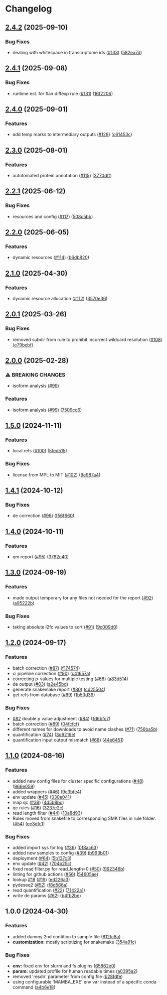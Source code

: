 # Changelog

## [2.4.2](https://github.com/snakemake-workflows/rna-longseq-de-isoform/compare/v2.4.1...v2.4.2) (2025-09-10)


### Bug Fixes

* dealing with whitespace in transcriptome ids ([#133](https://github.com/snakemake-workflows/rna-longseq-de-isoform/issues/133)) ([582ea7d](https://github.com/snakemake-workflows/rna-longseq-de-isoform/commit/582ea7d6fdc2a9747ba2a38de740ffa75449ce43))

## [2.4.1](https://github.com/snakemake-workflows/rna-longseq-de-isoform/compare/v2.4.0...v2.4.1) (2025-09-08)


### Bug Fixes

* runtime est. for flair diffexp rule ([#131](https://github.com/snakemake-workflows/rna-longseq-de-isoform/issues/131)) ([16f2206](https://github.com/snakemake-workflows/rna-longseq-de-isoform/commit/16f2206461280b331a62f74b0aa0f5c06f265251))

## [2.4.0](https://github.com/snakemake-workflows/rna-longseq-de-isoform/compare/v2.3.0...v2.4.0) (2025-09-01)


### Features

* add temp marks to intermediary outputs ([#128](https://github.com/snakemake-workflows/rna-longseq-de-isoform/issues/128)) ([c61453c](https://github.com/snakemake-workflows/rna-longseq-de-isoform/commit/c61453cbf71c2ff705de663a01287083aa9d41e3))

## [2.3.0](https://github.com/snakemake-workflows/rna-longseq-de-isoform/compare/v2.2.1...v2.3.0) (2025-08-01)


### Features

* autotomated protein annotation ([#115](https://github.com/snakemake-workflows/rna-longseq-de-isoform/issues/115)) ([3770dff](https://github.com/snakemake-workflows/rna-longseq-de-isoform/commit/3770dff5c923c77d346a94181df4c47ddad15e29))

## [2.2.1](https://github.com/snakemake-workflows/transcriptome-differential-expression/compare/v2.2.0...v2.2.1) (2025-06-12)


### Bug Fixes

* resources and config ([#117](https://github.com/snakemake-workflows/transcriptome-differential-expression/issues/117)) ([508c5bb](https://github.com/snakemake-workflows/transcriptome-differential-expression/commit/508c5bb6922ff82e32953548a552d37d2fb4f58a))

## [2.2.0](https://github.com/snakemake-workflows/transcriptome-differential-expression/compare/v2.1.0...v2.2.0) (2025-06-05)


### Features

* dynamic resources ([#114](https://github.com/snakemake-workflows/transcriptome-differential-expression/issues/114)) ([b6db820](https://github.com/snakemake-workflows/transcriptome-differential-expression/commit/b6db820fd65f218d9a12718bd1817ba995b26dc8))

## [2.1.0](https://github.com/snakemake-workflows/transcriptome-differential-expression/compare/v2.0.1...v2.1.0) (2025-04-30)


### Features

* dynamic resource allocation ([#112](https://github.com/snakemake-workflows/transcriptome-differential-expression/issues/112)) ([3570e36](https://github.com/snakemake-workflows/transcriptome-differential-expression/commit/3570e3627f44e7de3f13ab655e1e0aeab32c5661))

## [2.0.1](https://github.com/snakemake-workflows/transcriptome-differential-expression/compare/v2.0.0...v2.0.1) (2025-03-26)


### Bug Fixes

* removed subdir from rule to prohibit incorrect wildcard resolution ([#108](https://github.com/snakemake-workflows/transcriptome-differential-expression/issues/108)) ([e79bebf](https://github.com/snakemake-workflows/transcriptome-differential-expression/commit/e79bebf5dca2887f3c9fe99d5bc86add18e378fc))

## [2.0.0](https://github.com/snakemake-workflows/transcriptome-differential-expression/compare/v1.5.0...v2.0.0) (2025-02-28)


### ⚠ BREAKING CHANGES

* isoform analysis ([#99](https://github.com/snakemake-workflows/transcriptome-differential-expression/issues/99))

### Features

* isoform analysis ([#99](https://github.com/snakemake-workflows/transcriptome-differential-expression/issues/99)) ([7509cc6](https://github.com/snakemake-workflows/transcriptome-differential-expression/commit/7509cc6249d61279cdbaa7a1d64cae538108944e))

## [1.5.0](https://github.com/snakemake-workflows/transcriptome-differential-expression/compare/v1.4.1...v1.5.0) (2024-11-11)


### Features

* local refs ([#100](https://github.com/snakemake-workflows/transcriptome-differential-expression/issues/100)) ([5fed515](https://github.com/snakemake-workflows/transcriptome-differential-expression/commit/5fed515c81e754ca6138a69eda83dd84a5383a2d))


### Bug Fixes

* license from MPL to MIT ([#102](https://github.com/snakemake-workflows/transcriptome-differential-expression/issues/102)) ([9e987a4](https://github.com/snakemake-workflows/transcriptome-differential-expression/commit/9e987a4021e27ebb98b4f448afef9fb7353355c9))

## [1.4.1](https://github.com/snakemake-workflows/transcriptome-differential-expression/compare/v1.4.0...v1.4.1) (2024-10-12)


### Bug Fixes

* de correction ([#96](https://github.com/snakemake-workflows/transcriptome-differential-expression/issues/96)) ([f56f660](https://github.com/snakemake-workflows/transcriptome-differential-expression/commit/f56f660938f1a151b93e01390e49308c4f245062))

## [1.4.0](https://github.com/snakemake-workflows/transcriptome-differential-expression/compare/v1.3.0...v1.4.0) (2024-10-11)


### Features

* qm report ([#95](https://github.com/snakemake-workflows/transcriptome-differential-expression/issues/95)) ([3782c40](https://github.com/snakemake-workflows/transcriptome-differential-expression/commit/3782c40a953b384973e4869d6f23e8805003d248))

## [1.3.0](https://github.com/snakemake-workflows/transcriptome-differential-expression/compare/v1.2.0...v1.3.0) (2024-09-19)


### Features

* made output temporary for any files not needed for the report ([#92](https://github.com/snakemake-workflows/transcriptome-differential-expression/issues/92)) ([a95222b](https://github.com/snakemake-workflows/transcriptome-differential-expression/commit/a95222b5a5554d0cb130c00faa2e08169f89d85f))


### Bug Fixes

* taking absolute l2fc values to sort ([#91](https://github.com/snakemake-workflows/transcriptome-differential-expression/issues/91)) ([9c009d0](https://github.com/snakemake-workflows/transcriptome-differential-expression/commit/9c009d00cc15e6c2bb109c3a4d3c783648f0a274))

## [1.2.0](https://github.com/snakemake-workflows/transcriptome-differential-expression/compare/v1.1.0...v1.2.0) (2024-09-17)


### Features

* batch correction ([#87](https://github.com/snakemake-workflows/transcriptome-differential-expression/issues/87)) ([f174574](https://github.com/snakemake-workflows/transcriptome-differential-expression/commit/f17457405b07adfe6fa48be8201c873366f82010))
* ci pipeline correction ([#90](https://github.com/snakemake-workflows/transcriptome-differential-expression/issues/90)) ([c41657a](https://github.com/snakemake-workflows/transcriptome-differential-expression/commit/c41657a32de0772991b7aae8af5edb27f37acf78))
* correcting p-values for multiple testing ([#66](https://github.com/snakemake-workflows/transcriptome-differential-expression/issues/66)) ([a83d514](https://github.com/snakemake-workflows/transcriptome-differential-expression/commit/a83d514367c7521721421c80d13730906b411dc6))
* de output ([#83](https://github.com/snakemake-workflows/transcriptome-differential-expression/issues/83)) ([a2e45bd](https://github.com/snakemake-workflows/transcriptome-differential-expression/commit/a2e45bddcbabf143295bb1452299be255681882c))
* generate snakemake report ([#80](https://github.com/snakemake-workflows/transcriptome-differential-expression/issues/80)) ([cd25504](https://github.com/snakemake-workflows/transcriptome-differential-expression/commit/cd2550422d1ef7bc86450286cf14852b8e153d8e))
* get refs from database ([#69](https://github.com/snakemake-workflows/transcriptome-differential-expression/issues/69)) ([1b50d39](https://github.com/snakemake-workflows/transcriptome-differential-expression/commit/1b50d3961b04fbc238c37c5835c4b917fc7f22d1))


### Bug Fixes

* [#82](https://github.com/snakemake-workflows/transcriptome-differential-expression/issues/82) double p value adjustment ([#84](https://github.com/snakemake-workflows/transcriptome-differential-expression/issues/84)) ([1d6bfc7](https://github.com/snakemake-workflows/transcriptome-differential-expression/commit/1d6bfc736c9353602179bce69146eda790084205))
* batch correction ([#89](https://github.com/snakemake-workflows/transcriptome-differential-expression/issues/89)) ([04fcfcf](https://github.com/snakemake-workflows/transcriptome-differential-expression/commit/04fcfcf7c6eb6257e618e0ef71b9b6cc19d5b5ab))
* different names for downloads to avoid name clashes ([#71](https://github.com/snakemake-workflows/transcriptome-differential-expression/issues/71)) ([756ba5b](https://github.com/snakemake-workflows/transcriptome-differential-expression/commit/756ba5b6fc6c5f34e68fb0fc3aa833a7f093e981))
* quantification ([#74](https://github.com/snakemake-workflows/transcriptome-differential-expression/issues/74)) ([3d9216e](https://github.com/snakemake-workflows/transcriptome-differential-expression/commit/3d9216e302652f948782b5e48229ff4a27d317d1))
* quantification input output mismatch ([#68](https://github.com/snakemake-workflows/transcriptome-differential-expression/issues/68)) ([44e6451](https://github.com/snakemake-workflows/transcriptome-differential-expression/commit/44e6451d42219a2af4dd6657e53d94f8a3ee4236))

## [1.1.0](https://github.com/snakemake-workflows/transcriptome-differential-expression/compare/v1.0.0...v1.1.0) (2024-08-16)


### Features

* added new config files for cluster specific configurations ([#48](https://github.com/snakemake-workflows/transcriptome-differential-expression/issues/48)) ([966e059](https://github.com/snakemake-workflows/transcriptome-differential-expression/commit/966e059f3c222c012b3c88b659aa03ac0fee650b))
* added wrappers ([#46](https://github.com/snakemake-workflows/transcriptome-differential-expression/issues/46)) ([9c3bfe4](https://github.com/snakemake-workflows/transcriptome-differential-expression/commit/9c3bfe49cde7118d841f95fcc65b36246e68d2c1))
* env update ([#45](https://github.com/snakemake-workflows/transcriptome-differential-expression/issues/45)) ([030e041](https://github.com/snakemake-workflows/transcriptome-differential-expression/commit/030e0411a261efad2178680997cf1b2e3de7e4d7))
* map qc ([#38](https://github.com/snakemake-workflows/transcriptome-differential-expression/issues/38)) ([4d5b8bc](https://github.com/snakemake-workflows/transcriptome-differential-expression/commit/4d5b8bcdd4fc98fc3c064f7f6d619cdf54b48e9c))
* qc rules ([#16](https://github.com/snakemake-workflows/transcriptome-differential-expression/issues/16)) ([3237e2c](https://github.com/snakemake-workflows/transcriptome-differential-expression/commit/3237e2c4e539d65bc49155ff18b27a4dc1df820a))
* read length filter ([#44](https://github.com/snakemake-workflows/transcriptome-differential-expression/issues/44)) ([10a8d93](https://github.com/snakemake-workflows/transcriptome-differential-expression/commit/10a8d93a21382ab4c8282e52d5a2539c06c394da))
* Rules moved from snakefile to corresponding SMK files in rule folder. ([#54](https://github.com/snakemake-workflows/transcriptome-differential-expression/issues/54)) ([ee3dfc1](https://github.com/snakemake-workflows/transcriptome-differential-expression/commit/ee3dfc17369a1c43d46ce38354b54178d1bddc3e))


### Bug Fixes

* added import sys for log ([#36](https://github.com/snakemake-workflows/transcriptome-differential-expression/issues/36)) ([0f8ac63](https://github.com/snakemake-workflows/transcriptome-differential-expression/commit/0f8ac63654ee6abb522d8590ae02f190be790c96))
* added new samples to config ([#39](https://github.com/snakemake-workflows/transcriptome-differential-expression/issues/39)) ([b993b01](https://github.com/snakemake-workflows/transcriptome-differential-expression/commit/b993b0168a63eed1ddbaf64f3aaf0e6d6b1061db))
* deployment ([#64](https://github.com/snakemake-workflows/transcriptome-differential-expression/issues/64)) ([5b137c3](https://github.com/snakemake-workflows/transcriptome-differential-expression/commit/5b137c3e314b91891bb97aad8a4a3816c0fce3c8))
* env update ([#42](https://github.com/snakemake-workflows/transcriptome-differential-expression/issues/42)) ([704b25c](https://github.com/snakemake-workflows/transcriptome-differential-expression/commit/704b25cb8a83a43d72b7ffe0775ab7081295720a))
* fixed read filter.py for read_length=0 ([#50](https://github.com/snakemake-workflows/transcriptome-differential-expression/issues/50)) ([992346b](https://github.com/snakemake-workflows/transcriptome-differential-expression/commit/992346b24f01d077546c2ac7503b6d359d365326))
* linting for github actions ([#56](https://github.com/snakemake-workflows/transcriptome-differential-expression/issues/56)) ([54605ae](https://github.com/snakemake-workflows/transcriptome-differential-expression/commit/54605aef94ec781545e9783f905ddf81a525bc5d))
* lookup [#18](https://github.com/snakemake-workflows/transcriptome-differential-expression/issues/18) ([#19](https://github.com/snakemake-workflows/transcriptome-differential-expression/issues/19)) ([ed226a3](https://github.com/snakemake-workflows/transcriptome-differential-expression/commit/ed226a3adc502694cc3ef9c30f3d2d5dae431935))
* pydeseq2 ([#52](https://github.com/snakemake-workflows/transcriptome-differential-expression/issues/52)) ([f8d566a](https://github.com/snakemake-workflows/transcriptome-differential-expression/commit/f8d566a39a5253bcb9a710bac5abd790e62a7b8d))
* read quantification  ([#22](https://github.com/snakemake-workflows/transcriptome-differential-expression/issues/22)) ([71422a1](https://github.com/snakemake-workflows/transcriptome-differential-expression/commit/71422a13319f0893e2494f432b0170bb116c08be))
* write de params ([#62](https://github.com/snakemake-workflows/transcriptome-differential-expression/issues/62)) ([b4fb2be](https://github.com/snakemake-workflows/transcriptome-differential-expression/commit/b4fb2beff8ebc8646008d43a363771ed21a392a1))

## 1.0.0 (2024-04-30)


### Features

* added dummy 2nd contition to sample file ([812fc8a](https://github.com/snakemake-workflows/transcriptome-differential-expression/commit/812fc8a0a435f4b7cfd01d7cd3914c3cefc0de65))
* **customization:** mostly scriptizing for snakemake ([354a91c](https://github.com/snakemake-workflows/transcriptome-differential-expression/commit/354a91c70821816cfbff44e63e1aeae742390989))


### Bug Fixes

* **env:** fixed env for slurm and fs plugins ([65862e0](https://github.com/snakemake-workflows/transcriptome-differential-expression/commit/65862e0bace1d8e49a82e7c83bc597f178bde472))
* **param:** updated profile for human readable times ([a0395a2](https://github.com/snakemake-workflows/transcriptome-differential-expression/commit/a0395a2e67bdc7c4697f312e48170d9f8829d680))
* removed 'resdir' parameter from config file ([b28fdfe](https://github.com/snakemake-workflows/transcriptome-differential-expression/commit/b28fdfe0b72228302041e5ea1b990eb30d95b6ac))
* using configurable 'MAMBA_EXE' env var instead of a specific conda command ([a4b6e18](https://github.com/snakemake-workflows/transcriptome-differential-expression/commit/a4b6e18332a263cdd59edce28dd760656bba61bc))
